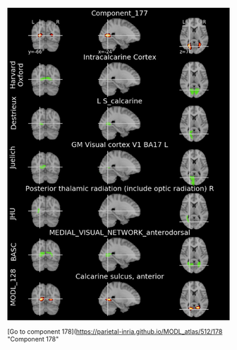 


![177](preliminary/177.jpg "Component 177")

[Go to component 178](https://parietal-inria.github.io/MODL_atlas/512/178 "Component 178"
